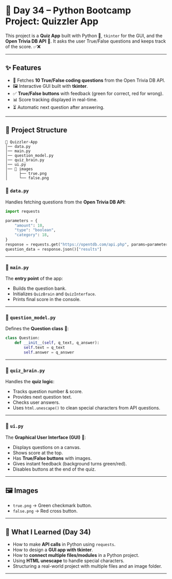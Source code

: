 # 🎉 Day 34 – Python Bootcamp Project: Quizzler App

This project is a **Quiz App** built with Python 🐍, `tkinter` for the GUI, and the **Open Trivia DB API** 🎲.
It asks the user True/False questions and keeps track of the score. ✅❌

---

## ✨ Features

* 📡 Fetches **10 True/False coding questions** from the Open Trivia DB API.
* 🖼️ Interactive GUI built with **tkinter**.
* ✅ **True/False buttons** with feedback (green for correct, red for wrong).
* 📊 Score tracking displayed in real-time.
* ⏳ Automatic next question after answering.

---

## 📂 Project Structure

```
📁 Quizzler-App
│── data.py
│── main.py
│── question_model.py
│── quiz_brain.py
│── ui.py
│── 📁 images
│     ├── true.png
│     └── false.png
```

### 🔹 `data.py`

Handles fetching questions from the **Open Trivia DB API**:

```python
import requests

parameters = {
    "amount": 10,
    "type": "boolean",
    "category": 18,
}
response = requests.get("https://opentdb.com/api.php", params=parameters)
question_data = response.json()["results"]
```

---

### 🔹 `main.py`

The **entry point** of the app:

* Builds the question bank.
* Initializes `QuizBrain` and `QuizInterface`.
* Prints final score in the console.

---

### 🔹 `question_model.py`

Defines the **Question class** 📝:

```python
class Question:
    def __init__(self, q_text, q_answer):
        self.text = q_text
        self.answer = q_answer
```

---

### 🔹 `quiz_brain.py`

Handles the **quiz logic**:

* Tracks question number & score.
* Provides next question text.
* Checks user answers.
* Uses `html.unescape()` to clean special characters from API questions.

---

### 🔹 `ui.py`

The **Graphical User Interface (GUI)** 🎨:

* Displays questions on a canvas.
* Shows score at the top.
* Has **True/False buttons** with images.
* Gives instant feedback (background turns green/red).
* Disables buttons at the end of the quiz.

---

## 🖼️ Images

* `true.png` → Green checkmark button.
* `false.png` → Red cross button.

---


## 🎯 What I Learned (Day 34)

* How to make **API calls** in Python using `requests`.
* How to design a **GUI app with tkinter**.
* How to **connect multiple files/modules** in a Python project.
* Using **HTML unescape** to handle special characters.
* Structuring a real-world project with multiple files and an image folder.

---


